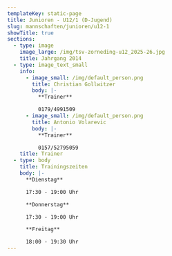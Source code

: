 ```yaml
---
templateKey: static-page
title: Junioren - U12/1 (D-Jugend)
slug: mannschaften/junioren/u12-1
showTitle: true
sections:
  - type: image
    image_large: /img/tsv-zorneding-u12_2025-26.jpg
    title: Jahrgang 2014
  - type: image_text_small
    info:
      - image_small: /img/default_person.png
        title: Christian Gollwitzer
        body: |-
          **Trainer**

          0179/4991509
      - image_small: /img/default_person.png
        title: Antonio Volarevic
        body: |-
          **Trainer**

          0157/52795059
    title: Trainer
  - type: body
    title: Trainingszeiten
    body: |-
      **Dienstag**

      17:30 - 19:00 Uhr

      **Donnerstag**

      17:30 - 19:00 Uhr

      **Freitag**

      18:00 - 19:30 Uhr
---
```

